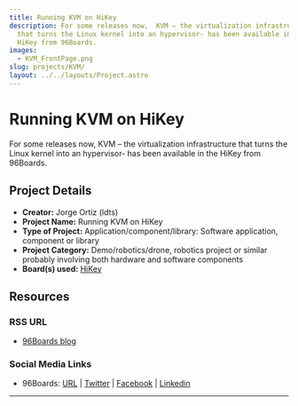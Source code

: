 ```yaml
---
title: Running KVM on HiKey
description: For some releases now,  KVM – the virtualization infrastructure
  that turns the Linux kernel into an hypervisor- has been available in the
  HiKey from 96Boards.
images:
  - KVM_FrontPage.png
slug: projects/KVM/
layout: ../../layouts/Project.astro
---
```

# Running KVM on HiKey

For some releases now,  KVM – the virtualization infrastructure that turns the Linux kernel into an hypervisor- has been available in the HiKey from 96Boards.

## Project Details

- **Creator:** Jorge Ortiz (ldts)
- **Project Name:** Running KVM on HiKey
- **Type of Project:** Application/component/library: Software application, component or library
- **Project Category:** Demo/robotics/drone, robotics project or similar probably involving both hardware and software components
- **Board(s) used:** [HiKey](/product/hikey/)

## Resources

### RSS URL

- [96Boards blog](/blog/running-kvm-guest-hikey/)

### Social Media Links

- 96Boards: [URL](https://www.96boards.org/) &#124; [Twitter](https://twitter.com/96boards) &#124; [Facebook](https://www.facebook.com/96Boards) &#124; [Linkedin](https://www.linkedin.com/company/{{site.linkedin_username}}/)


***
